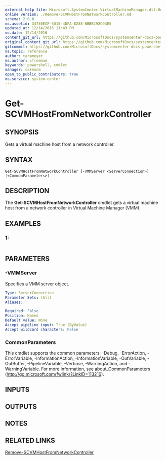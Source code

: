 ```yaml
---
external help file: Microsoft.SystemCenter.VirtualMachineManager.dll-Help.xml
online version: ./Remove-SCVMHostFromNetworkController.md
schema: 2.0.0
ms.assetid: 34750ECF-6D15-4DFA-8288-BBBB292C93E5
updated_at: 12/14/2016 11:43 PM
ms.date: 12/14/2016
content_git_url: https://github.com/MicrosoftDocs/systemcenter-docs-powershell/blob/master/systemcenter-cmdlets/SystemCenter2016/VirtualMachineManager/v1.0/Get-SCVMHostFromNetworkController.md
original_content_git_url: https://github.com/MicrosoftDocs/systemcenter-docs-powershell/blob/master/systemcenter-cmdlets/SystemCenter2016/VirtualMachineManager/v1.0/Get-SCVMHostFromNetworkController.md
gitcommit: https://github.com/MicrosoftDocs/systemcenter-docs-powershell/blob/96cd9bd2780eb6b78c540fa00d3b8a4313e3ed40/systemcenter-cmdlets/SystemCenter2016/VirtualMachineManager/v1.0/Get-SCVMHostFromNetworkController.md
ms.topic: reference
author: tarameyer
ms.author: cfreeman
keywords: powershell, cmdlet
manager: carmonm
open_to_public_contributors: true
ms.service: system-center
---
```


# Get-SCVMHostFromNetworkController

## SYNOPSIS
Gets a virtual machine host from a network controller.

## SYNTAX

```
Get-SCVMHostFromNetworkController [-VMMServer <ServerConnection>] [<CommonParameters>]
```

## DESCRIPTION
The **Get-SCVMHostFromNetworkController** cmdlet gets a virtual machine host from a network controller in Virtual Machine Manager (VMM).

## EXAMPLES

### 1:
```

```

## PARAMETERS

### -VMMServer
Specifies a VMM server object.

```yaml
Type: ServerConnection
Parameter Sets: (All)
Aliases: 

Required: False
Position: Named
Default value: None
Accept pipeline input: True (ByValue)
Accept wildcard characters: False
```

### CommonParameters
This cmdlet supports the common parameters: -Debug, -ErrorAction, -ErrorVariable, -InformationAction, -InformationVariable, -OutVariable, -OutBuffer, -PipelineVariable, -Verbose, -WarningAction, and -WarningVariable. For more information, see about_CommonParameters (http://go.microsoft.com/fwlink/?LinkID=113216).

## INPUTS

## OUTPUTS

## NOTES

## RELATED LINKS

[Remove-SCVMHostFromNetworkController](xref:SystemCenter2016/VirtualMachineManager/v1.0/Remove-SCVMHostFromNetworkController.md)

